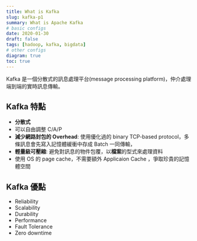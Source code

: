 ```yaml
---
title: What is Kafka
slug: kafka-p1
summary: What is Apache Kafka
# basic configs
date: 2020-01-30
draft: false
tags: [hadoop, kafka, bigdata]
# other configs
diagram: true
toc: true
---
```


Kafka 是一個分散式的訊息處理平台(message processing platform)，仲介處理端到端的實時訊息傳輸。

## Kafka 特點

- **分散式**
- 可以自由調整 C/A/P
- **減少網路封包的 Overhead**: 使用優化過的 binary TCP-based protocol，多條訊息會先寫入記憶體緩衝中存成 Batch 一同傳輸，
- **輕量級可壓縮**: 避免對訊息的物件包覆，以**檔案**的型式來處理資料
- 使用 OS 的 page cache，不需要額外 Applicaion Cache ，爭取珍貴的記憶體空間

## Kafka 優點

- Reliability
- Scalability
- Durability
- Performance
- Fault Tolerance
- Zero downtime
